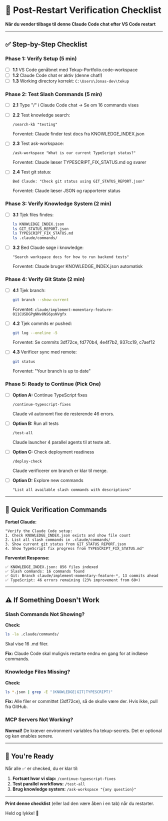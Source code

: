 # 🔄 Post-Restart Verification Checklist

**Når du vender tilbage til denne Claude Code chat efter VS Code restart**

---

## ✅ Step-by-Step Checklist

### Phase 1: Verify Setup (5 min)

- [ ] **1.1** VS Code genåbnet med Tekup-Portfolio.code-workspace
- [ ] **1.2** Claude Code chat er aktiv (denne chat!)
- [ ] **1.3** Working directory korrekt: `C:\Users\Jonas-dev\tekup`

### Phase 2: Test Slash Commands (5 min)

- [ ] **2.1** Type "/" i Claude Code chat → Se om 16 commands vises
- [ ] **2.2** Test knowledge search:
  ```
  /search-kb "testing"
  ```
  Forventet: Claude finder test docs fra KNOWLEDGE_INDEX.json

- [ ] **2.3** Test ask-workspace:
  ```
  /ask-workspace "What is our current TypeScript status?"
  ```
  Forventet: Claude læser TYPESCRIPT_FIX_STATUS.md og svarer

- [ ] **2.4** Test git status:
  ```
  Bed Claude: "Check git status using GIT_STATUS_REPORT.json"
  ```
  Forventet: Claude læser JSON og rapporterer status

### Phase 3: Verify Knowledge System (2 min)

- [ ] **3.1** Tjek files findes:
  ```bash
  ls KNOWLEDGE_INDEX.json
  ls GIT_STATUS_REPORT.json
  ls TYPESCRIPT_FIX_STATUS.md
  ls .claude/commands/
  ```

- [ ] **3.2** Bed Claude søge i knowledge:
  ```
  "Search workspace docs for how to run backend tests"
  ```
  Forventet: Claude bruger KNOWLEDGE_INDEX.json automatisk

### Phase 4: Verify Git State (2 min)

- [ ] **4.1** Tjek branch:
  ```bash
  git branch --show-current
  ```
  Forventet: `claude/implement-momentary-feature-011CUSDGPgNNv8NS6psNVgfx`

- [ ] **4.2** Tjek commits er pushed:
  ```bash
  git log --oneline -5
  ```
  Forventet: Se commits 3df72ce, fd770b4, 4e4f7b2, 937cc19, c7aef12

- [ ] **4.3** Verificer sync med remote:
  ```bash
  git status
  ```
  Forventet: "Your branch is up to date"

### Phase 5: Ready to Continue (Pick One)

- [ ] **Option A:** Continue TypeScript fixes
  ```
  /continue-typescript-fixes
  ```
  Claude vil autonomt fixe de resterende 46 errors.

- [ ] **Option B:** Run all tests
  ```
  /test-all
  ```
  Claude launcher 4 parallel agents til at teste alt.

- [ ] **Option C:** Check deployment readiness
  ```
  /deploy-check
  ```
  Claude verificerer om branch er klar til merge.

- [ ] **Option D:** Explore new commands
  ```
  "List all available slash commands with descriptions"
  ```

---

## 🎯 Quick Verification Commands

**Fortæl Claude:**

```
"Verify the Claude Code setup:
1. Check KNOWLEDGE_INDEX.json exists and show file count
2. List all slash commands in .claude/commands/
3. Show current git status from GIT_STATUS_REPORT.json
4. Show TypeScript fix progress from TYPESCRIPT_FIX_STATUS.md"
```

**Forventet Response:**
```
✅ KNOWLEDGE_INDEX.json: 856 files indexed
✅ Slash commands: 16 commands found
✅ Git: Branch claude/implement-momentary-feature-*, 13 commits ahead
✅ TypeScript: 46 errors remaining (23% improvement from 60+)
```

---

## ⚠️ If Something Doesn't Work

### Slash Commands Not Showing?

**Check:**
```bash
ls -la .claude/commands/
```
Skal vise 16 .md filer.

**Fix:**
Claude Code skal muligvis restarte endnu en gang for at indlæse commands.

### Knowledge Files Missing?

**Check:**
```bash
ls *.json | grep -E "(KNOWLEDGE|GIT|TYPESCRIPT)"
```

**Fix:**
Alle filer er committet (3df72ce), så de skulle være der. Hvis ikke, pull fra GitHub.

### MCP Servers Not Working?

**Normal!** De kræver environment variables fra tekup-secrets. Det er optional og kan enables senere.

---

## 🚀 You're Ready

Når alle ✅ er checked, du er klar til:

1. **Fortsæt hvor vi slap:** `/continue-typescript-fixes`
2. **Test parallel workflows:** `/test-all`
3. **Brug knowledge system:** `/ask-workspace "{any question}"`

---

**Print denne checklist** (eller lad den være åben i en tab) når du restarter.

Held og lykke! 🎉
